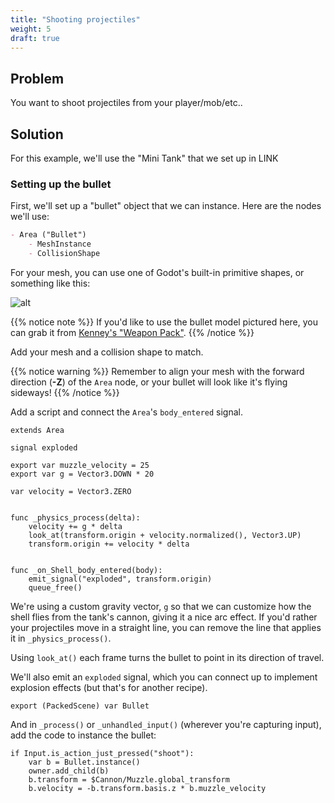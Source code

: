 ```yaml
---
title: "Shooting projectiles"
weight: 5
draft: true
---
```


## Problem

You want to shoot projectiles from your player/mob/etc..

## Solution

For this example, we'll use the "Mini Tank" that we set up in LINK

### Setting up the bullet

First, we'll set up a "bullet" object that we can instance. Here are the nodes we'll use:

```markdown
- Area ("Bullet")
    - MeshInstance
    - CollisionShape
```

For your mesh, you can use one of Godot's built-in primitive shapes, or something like this:

![alt](/godot_recipes/img/3d_shoot_01.png)

{{% notice note %}}
If you'd like to use the bullet model pictured here, you can grab it from [Kenney's "Weapon Pack"](https://kenney.nl/assets/weapon-pack).
{{% /notice %}}

Add your mesh and a collision shape to match.

{{% notice warning %}}
Remember to align your mesh with the forward direction (**-Z**) of the `Area` node, or your bullet will look like it's flying sideways!
{{% /notice %}}

Add a script and connect the `Area`'s `body_entered` signal.

```gdscript
extends Area

signal exploded

export var muzzle_velocity = 25
export var g = Vector3.DOWN * 20

var velocity = Vector3.ZERO


func _physics_process(delta):
    velocity += g * delta
    look_at(transform.origin + velocity.normalized(), Vector3.UP)
    transform.origin += velocity * delta


func _on_Shell_body_entered(body):
    emit_signal("exploded", transform.origin)
    queue_free()
```

We're using a custom gravity vector, `g` so that we can customize how the shell flies from the tank's cannon, giving it a nice arc effect. If you'd rather your projectiles move in a straight line, you can remove the line that applies it in `_physics_process()`.

Using `look_at()` each frame turns the bullet to point in its direction of travel.

We'll also emit an `exploded` signal, which you can connect up to implement explosion effects (but that's for another recipe).

```gdscript
export (PackedScene) var Bullet
```

And in `_process()` or `_unhandled_input()` (wherever you're capturing input), add the code to instance the bullet:

```gdscript
if Input.is_action_just_pressed("shoot"):
    var b = Bullet.instance()
    owner.add_child(b)
    b.transform = $Cannon/Muzzle.global_transform
    b.velocity = -b.transform.basis.z * b.muzzle_velocity
```